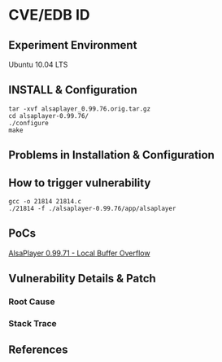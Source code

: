 # CVE/EDB ID

## Experiment Environment

Ubuntu 10.04 LTS

## INSTALL & Configuration

```
tar -xvf alsaplayer_0.99.76.orig.tar.gz 
cd alsaplayer-0.99.76/
./configure
make
```

## Problems in Installation & Configuration

## How to trigger vulnerability

```
gcc -o 21814 21814.c
./21814 -f ./alsaplayer-0.99.76/app/alsaplayer
```

## PoCs

[AlsaPlayer 0.99.71 - Local Buffer Overflow](https://www.exploit-db.com/exploits/21814/)

## Vulnerability Details & Patch

### Root Cause

### Stack Trace

## References

